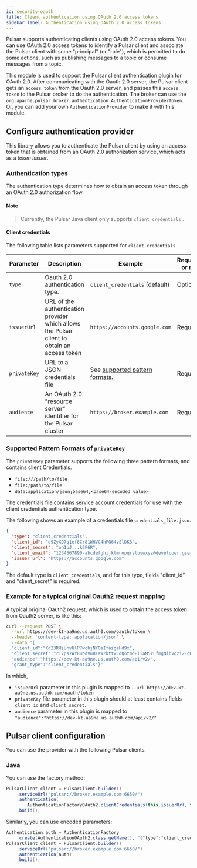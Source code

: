 ```yaml
---
id: security-oauth
title: Client authentication using OAuth 2.0 access tokens
sidebar_label: Authentication using OAuth 2.0 access tokens
---
```


Pulsar supports authenticating clients using OAuth 2.0 access tokens. You can use OAuth 2.0 access tokens to identify a Pulsar client and associate the Pulsar client with some "principal" (or "role"), which is permitted to do some actions, such as publishing messages to a topic or consume messages from a topic.

This module is used to support the Pulsar client authentication plugin for OAuth 2.0. After communicating with the Oauth 2.0 server, the Pulsar client gets an `access token` from the Oauth 2.0 server, and passes this `access token` to the Pulsar broker to do the authentication. The broker can use the `org.apache.pulsar.broker.authentication.AuthenticationProviderToken`. Or, you can add your own `AuthenticationProvider` to make it with this module.

## Configure authentication provider

This library allows you to authenticate the Pulsar client by using an access token that is obtained from an OAuth 2.0 authorization service, which acts as a _token issuer_.

### Authentication types

The authentication type determines how to obtain an access token through an OAuth 2.0 authorization flow.

#### Note
> Currently, the Pulsar Java client only supports `client_credentials` .

#### Client credentials

The following table lists parameters supported for `client credentials`.

| Parameter | Description | Example | Required or not |
| --- | --- | --- | --- |
| `type` | Oauth 2.0 authentication type. |  `client_credentials` (default) | Optional |
| `issuerUrl` | URL of the authentication provider which allows the Pulsar client to obtain an access token | `https://accounts.google.com` | Required |
| `privateKey` | URL to a JSON credentials file  | See [supported pattern formats](#supported-pattern-formats-of-privatekey). | Required |
| `audience`  | An OAuth 2.0 "resource server" identifier for the Pulsar cluster | `https://broker.example.com` | Required |

### Supported Pattern Formats of `privateKey`

The `privateKey` parameter supports the following three pattern formats, and contains client Credentials.

- `file:///path/to/file`
- `file:/path/to/file`
- `data:application/json;base64,<base64-encoded value>`

The credentials file contains service account credentials for use with the client credentials authentication type.

The following shows an example of a credentials file `credentials_file.json`.

```json
{
  "type": "client_credentials",
  "client_id": "d9ZyX97q1ef8Cr81WHVC4hFQ64vSlDK3",
  "client_secret": "on1uJ...k6F6R",
  "client_email": "1234567890-abcdefghijklmnopqrstuvwxyz@developer.gserviceaccount.com",
  "issuer_url": "https://accounts.google.com"
}
```

The default type is `client_credentials`, and for this type, fields "client_id" and "client_secret" is required.

### Example for a typical original Oauth2 request mapping

A typical original Oauth2 request, which is used to obtain the access token from Oauth2 server, is like this: 

```bash
curl --request POST \
  --url https://dev-kt-aa9ne.us.auth0.com/oauth/token \
  --header 'content-type: application/json' \
  --data '{
  "client_id":"Xd23RHsUnvUlP7wchjNYOaIfazgeHd9x",
  "client_secret":"rT7ps7WY8uhdVuBTKWZkttwLdQotmdEliaM5rLfmgNibvqziZ-g07ZH52N_poGAb",
  "audience":"https://dev-kt-aa9ne.us.auth0.com/api/v2/",
  "grant_type":"client_credentials"}'
```

In which,

- `issuerUrl` parameter in this plugin is mapped to `--url https://dev-kt-aa9ne.us.auth0.com/oauth/token`
- `privateKey` file parameter in this plugin should at least contains fields `client_id` and `client_secret`.
- `audience` parameter in this plugin is mapped to  `"audience":"https://dev-kt-aa9ne.us.auth0.com/api/v2/"`

## Pulsar client configuration

You can use the provider with the following Pulsar clients.

### Java

You can use the factory method:

```java
PulsarClient client = PulsarClient.builder()
    .serviceUrl("pulsar://broker.example.com:6650/")
    .authentication(
        AuthenticationFactoryOAuth2.clientCredentials(this.issuerUrl, this.credentialsUrl, this.audience))
    .build();
```

Similarly, you can use encoded parameters:

```java
Authentication auth = AuthenticationFactory
    .create(AuthenticationOAuth2.class.getName(), "{"type":"client_credentials","privateKey":"...","issuerUrl":"...","audience":"..."}");
PulsarClient client = PulsarClient.builder()
    .serviceUrl("pulsar://broker.example.com:6650/")
    .authentication(auth)
    .build();
```